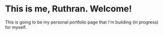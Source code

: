 # This is me, Ruthran. Welcome!
This is going to be my personal portfolio page that I'm building (in progress) for myself.
